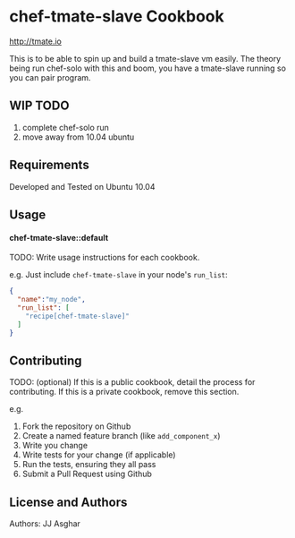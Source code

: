 chef-tmate-slave Cookbook
=========================

http://tmate.io

This is to be able to spin up and build a tmate-slave vm easily. The theory being run chef-solo with this and boom, you have a tmate-slave running so you can pair program.

WIP TODO
--------
1. complete chef-solo run
2. move away from 10.04 ubuntu


Requirements
------------
Developed and Tested on Ubuntu 10.04


Usage
-----
#### chef-tmate-slave::default
TODO: Write usage instructions for each cookbook.

e.g.
Just include `chef-tmate-slave` in your node's `run_list`:

```json
{
  "name":"my_node",
  "run_list": [
    "recipe[chef-tmate-slave]"
  ]
}
```

Contributing
------------
TODO: (optional) If this is a public cookbook, detail the process for contributing. If this is a private cookbook, remove this section.

e.g.
1. Fork the repository on Github
2. Create a named feature branch (like `add_component_x`)
3. Write you change
4. Write tests for your change (if applicable)
5. Run the tests, ensuring they all pass
6. Submit a Pull Request using Github

License and Authors
-------------------
Authors: JJ Asghar
